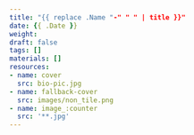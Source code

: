 ```yaml
---
title: "{{ replace .Name "-" " " | title }}"
date: {{ .Date }}
weight: 
draft: false
tags: []
materials: []
resources:
- name: cover
  src: bio-pic.jpg
- name: fallback-cover
  src: images/non_tile.png
- name: image_:counter
  src: '**.jpg'
---
```

